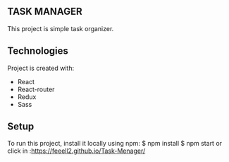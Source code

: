 ## TASK MANAGER

This project is simple task organizer.

## Technologies

Project is created with:

- React
- React-router
- Redux
- Sass

## Setup

To run this project, install it locally using npm:
$ npm install 
$ npm start
or click in :https://feeell2.github.io/Task-Menager/
